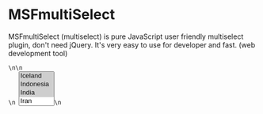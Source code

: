 # MSFmultiSelect
MSFmultiSelect (multiselect) is pure JavaScript user friendly multiselect plugin, don't need jQuery. It's very easy to use for developer and fast. (web development tool)

<pre><code><script src=\"MSFmultiSelect.js\"></script>\n<link rel=\"stylesheet\" type=\"text/css\" href=\"MSFmultiSelect.css\"/>\n<div id='myselect'>\n <select id='muliselect' name='countries[]' multiple='multiple'>\n  <option value='1' selected='selected'>Iceland</option>\n  <option value='2' selected='selected'>Indonesia</option>\n  <option value='3' selected='selected'>India</option>\n  <option value='4'>Iran</option>\n  <option value='5'>Iraq</option>\n  <option value='6'>Ireland</option>\n  <option value='7'>Isle of Man</option>\n  <option value='8'>Israel</option>\n </select>\n</div></code></pre>
